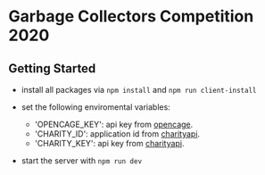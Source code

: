 # Garbage Collectors Competition 2020

## Getting Started

- install all packages via ```npm install``` and ```npm run client-install```
- set the following enviromental variables:  
    - 'OPENCAGE_KEY': api key from [opencage](https://opencagedata.com/).
    - 'CHARITY_ID': application id from [charityapi](https://charity.3scale.net/).
    - 'CHARITY_KEY': api key from [charityapi](https://charity.3scale.net/).

- start the server with ```npm run dev```
